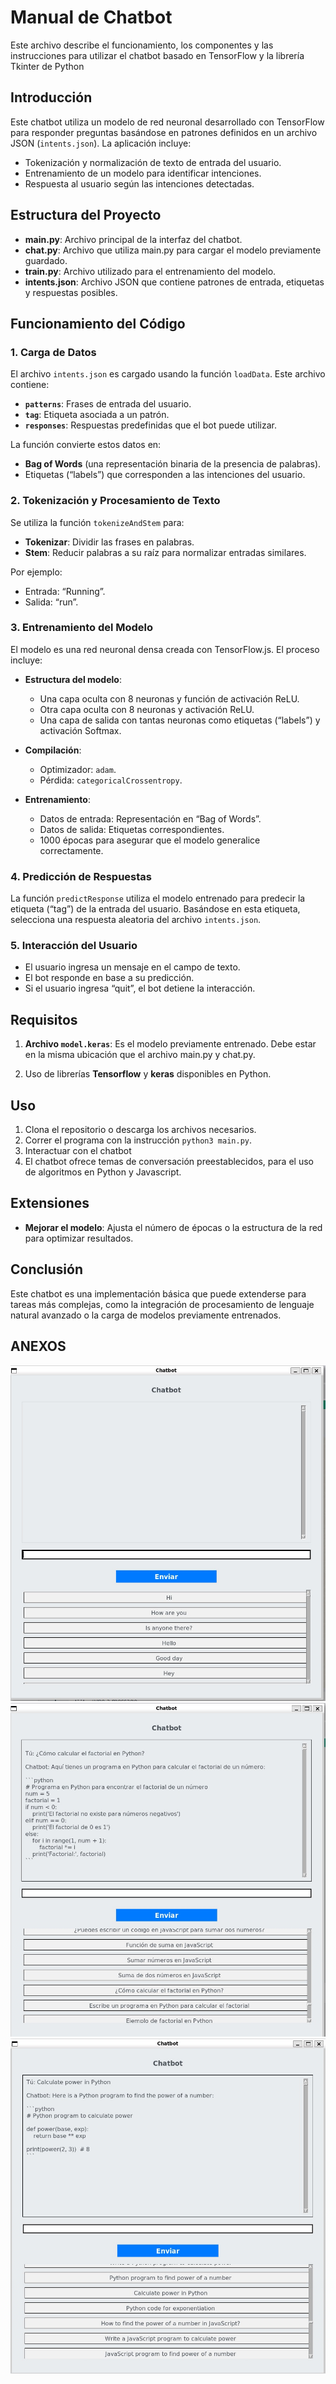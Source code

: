 # Manual de Chatbot

Este archivo describe el funcionamiento, los componentes y las instrucciones para utilizar el chatbot basado en TensorFlow y la librería Tkinter de Python

## Introducción

Este chatbot utiliza un modelo de red neuronal desarrollado con TensorFlow para responder preguntas basándose en patrones definidos en un archivo JSON (`intents.json`). La aplicación incluye:

- Tokenización y normalización de texto de entrada del usuario.
- Entrenamiento de un modelo para identificar intenciones.
- Respuesta al usuario según las intenciones detectadas.

## Estructura del Proyecto

- **main.py**: Archivo principal de la interfaz del chatbot.
- **chat.py**: Archivo que utiliza main.py para cargar el modelo previamente guardado.
- **train.py**: Archivo utilizado para el entrenamiento del modelo.
- **intents.json**: Archivo JSON que contiene patrones de entrada, etiquetas y respuestas posibles.

## Funcionamiento del Código

### 1. Carga de Datos

El archivo `intents.json` es cargado usando la función `loadData`. Este archivo contiene:

- **`patterns`**: Frases de entrada del usuario.
- **`tag`**: Etiqueta asociada a un patrón.
- **`responses`**: Respuestas predefinidas que el bot puede utilizar.

La función convierte estos datos en:

- **Bag of Words** (una representación binaria de la presencia de palabras).
- Etiquetas (“labels”) que corresponden a las intenciones del usuario.

### 2. Tokenización y Procesamiento de Texto

Se utiliza la función `tokenizeAndStem` para:

- **Tokenizar**: Dividir las frases en palabras.
- **Stem**: Reducir palabras a su raíz para normalizar entradas similares.

Por ejemplo:

- Entrada: “Running”.
- Salida: “run”.

### 3. Entrenamiento del Modelo

El modelo es una red neuronal densa creada con TensorFlow.js. El proceso incluye:

- **Estructura del modelo**:

  - Una capa oculta con 8 neuronas y función de activación ReLU.
  - Otra capa oculta con 8 neuronas y activación ReLU.
  - Una capa de salida con tantas neuronas como etiquetas (“labels”) y activación Softmax.

- **Compilación**:

  - Optimizador: `adam`.
  - Pérdida: `categoricalCrossentropy`.

- **Entrenamiento**:
  - Datos de entrada: Representación en “Bag of Words”.
  - Datos de salida: Etiquetas correspondientes.
  - 1000 épocas para asegurar que el modelo generalice correctamente.

### 4. Predicción de Respuestas

La función `predictResponse` utiliza el modelo entrenado para predecir la etiqueta (“tag”) de la entrada del usuario. Basándose en esta etiqueta, selecciona una respuesta aleatoria del archivo `intents.json`.

### 5. Interacción del Usuario

- El usuario ingresa un mensaje en el campo de texto.
- El bot responde en base a su predicción.
- Si el usuario ingresa “quit”, el bot detiene la interacción.

## Requisitos

1. **Archivo `model.keras`**:
   Es el modelo previamente entrenado. Debe estar en la misma ubicación que el archivo main.py y chat.py.

2. Uso de librerías **Tensorflow** y **keras** disponibles en Python.

## Uso

1. Clona el repositorio o descarga los archivos necesarios.
2. Correr el programa con la instrucción `python3 main.py`.
3. Interactuar con el chatbot
4. El chatbot ofrece temas de conversación preestablecidos, para el uso de algoritmos en Python y Javascript.

## Extensiones

- **Mejorar el modelo**:
  Ajusta el número de épocas o la estructura de la red para optimizar resultados.

## Conclusión

Este chatbot es una implementación básica que puede extenderse para tareas más complejas, como la integración de procesamiento de lenguaje natural avanzado o la carga de modelos previamente entrenados.

## ANEXOS

![image](/assets/chatbot1.jpg)
![image](/assets/chatbot2.jpg)
![image](/assets/chatbot3.jpg)
